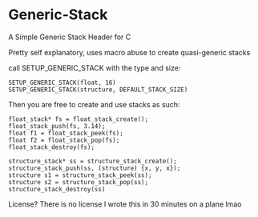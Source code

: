 # Generic-Stack
A Simple Generic Stack Header for C

Pretty self explanatory, uses macro abuse to create quasi-generic stacks

call SETUP_GENERIC_STACK with the type and size:

```
SETUP_GENERIC_STACK(float, 16)
SETUP_GENERIC_STACK(structure, DEFAULT_STACK_SIZE)
```

Then you are free to create and use stacks as such:
```
float_stack* fs = float_stack_create();
float_stack_push(fs, 3.14);
float f1 = float_stack_peek(fs);
float f2 = float_stack_pop(fs);
float_stack_destroy(fs);

structure_stack* ss = structure_stack_create();
structure_stack_push(ss, (structure) {x, y, x});
structure s1 = structure_stack_peek(ss);
structure s2 = structure_stack_pop(ss);
structure_stack_destroy(ss)
```

License? There is no license
I wrote this in 30 minutes on a plane lmao
